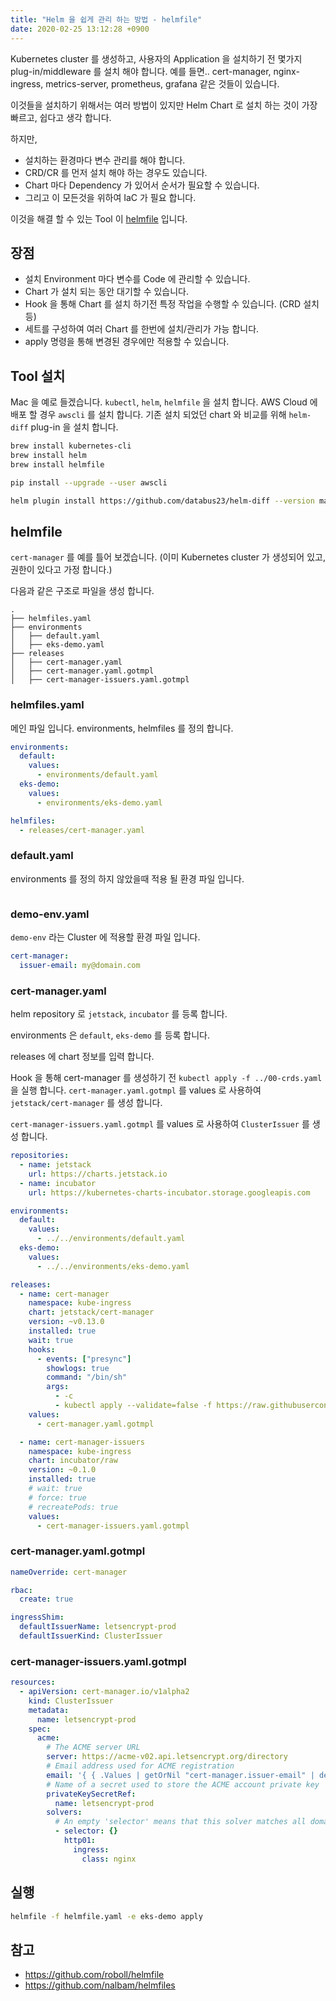 ```yaml
---
title: "Helm 을 쉽게 관리 하는 방법 - helmfile"
date: 2020-02-25 13:12:28 +0900
---
```

Kubernetes cluster 를 생성하고, 사용자의 Application 을 설치하기 전 몇가지 plug-in/middleware 를 설치 해야 합니다. 예를 들면.. cert-manager, nginx-ingress, metrics-server, prometheus, grafana 같은 것들이 있습니다.

이것들을 설치하기 위해서는 여러 방법이 있지만 Helm Chart 로 설치 하는 것이 가장 빠르고, 쉽다고 생각 합니다.

하지만,
* 설치하는 환경마다 변수 관리를 해야 합니다.
* CRD/CR 를 먼저 설치 해야 하는 경우도 있습니다.
* Chart 마다 Dependency 가 있어서 순서가 필요할 수 있습니다.
* 그리고 이 모든것을 위하여 IaC 가 필요 합니다.

이것을 해결 할 수 있는 Tool 이 [helmfile](https://github.com/roboll/helmfile) 입니다.

## 장점

* 설치 Environment 마다 변수를 Code 에 관리할 수 있습니다.
* Chart 가 설치 되는 동안 대기할 수 있습니다.
* Hook 을 통해 Chart 를 설치 하기전 특정 작업을 수행할 수 있습니다. (CRD 설치 등)
* 세트를 구성하여 여러 Chart 를 한번에 설치/관리가 가능 합니다.
* apply 명령을 통해 변경된 경우에만 적용할 수 있습니다.

## Tool 설치

Mac 을 예로 들겠습니다.
`kubectl`, `helm`, `helmfile` 을 설치 합니다.
AWS Cloud 에 배포 할 경우 `awscli` 를 설치 합니다.
기존 설치 되었던 chart 와 비교를 위해 `helm-diff` plug-in 을 설치 합니다.

```bash
brew install kubernetes-cli
brew install helm
brew install helmfile

pip install --upgrade --user awscli

helm plugin install https://github.com/databus23/helm-diff --version master
```

## helmfile

`cert-manager` 를 예를 틀어 보겠습니다.
(이미 Kubernetes cluster 가 생성되어 있고, 권한이 있다고 가정 합니다.)

다음과 같은 구조로 파일을 생성 합니다.

```
.
├── helmfiles.yaml
├── environments
│   ├── default.yaml
│   ├── eks-demo.yaml
├── releases
│   ├── cert-manager.yaml
│   ├── cert-manager.yaml.gotmpl
│   ├── cert-manager-issuers.yaml.gotmpl
```

### helmfiles.yaml

메인 파일 입니다. environments, helmfiles 를 정의 합니다.

```yaml
environments:
  default:
    values:
      - environments/default.yaml
  eks-demo:
    values:
      - environments/eks-demo.yaml

helmfiles:
  - releases/cert-manager.yaml
```

### default.yaml

environments 를 정의 하지 않았을때 적용 될 환경 파일 입니다.

```yaml
```

### demo-env.yaml

`demo-env` 라는 Cluster 에 적용할 환경 파일 입니다.

```yaml
cert-manager:
  issuer-email: my@domain.com
```

### cert-manager.yaml

helm repository 로 `jetstack`, `incubator` 를 등록 합니다.

environments 은 `default`, `eks-demo` 를 등록 합니다.

releases 에 chart 정보를 입력 합니다.

Hook 을 통해 cert-manager 를 생성하기 전 `kubectl apply -f ../00-crds.yaml` 을 실행 합니다.
`cert-manager.yaml.gotmpl` 를 values 로 사용하여 `jetstack/cert-manager` 를 생성 합니다.

`cert-manager-issuers.yaml.gotmpl` 를 values 로 사용하여 `ClusterIssuer` 를 생성 합니다.

```yaml
repositories:
  - name: jetstack
    url: https://charts.jetstack.io
  - name: incubator
    url: https://kubernetes-charts-incubator.storage.googleapis.com

environments:
  default:
    values:
      - ../../environments/default.yaml
  eks-demo:
    values:
      - ../../environments/eks-demo.yaml

releases:
  - name: cert-manager
    namespace: kube-ingress
    chart: jetstack/cert-manager
    version: ~v0.13.0
    installed: true
    wait: true
    hooks:
      - events: ["presync"]
        showlogs: true
        command: "/bin/sh"
        args:
          - -c
          - kubectl apply --validate=false -f https://raw.githubusercontent.com/jetstack/cert-manager/release-0.13/deploy/manifests/00-crds.yaml
    values:
      - cert-manager.yaml.gotmpl

  - name: cert-manager-issuers
    namespace: kube-ingress
    chart: incubator/raw
    version: ~0.1.0
    installed: true
    # wait: true
    # force: true
    # recreatePods: true
    values:
      - cert-manager-issuers.yaml.gotmpl
```

### cert-manager.yaml.gotmpl

```yaml
nameOverride: cert-manager

rbac:
  create: true

ingressShim:
  defaultIssuerName: letsencrypt-prod
  defaultIssuerKind: ClusterIssuer
```

### cert-manager-issuers.yaml.gotmpl

```yaml
resources:
  - apiVersion: cert-manager.io/v1alpha2
    kind: ClusterIssuer
    metadata:
      name: letsencrypt-prod
    spec:
      acme:
        # The ACME server URL
        server: https://acme-v02.api.letsencrypt.org/directory
        # Email address used for ACME registration
        email: '{ { .Values | getOrNil "cert-manager.issuer-email" | default "issuer@example.com" } }'
        # Name of a secret used to store the ACME account private key
        privateKeySecretRef:
          name: letsencrypt-prod
        solvers:
          # An empty 'selector' means that this solver matches all domains
          - selector: {}
            http01:
              ingress:
                class: nginx
```

## 실행

```bash
helmfile -f helmfile.yaml -e eks-demo apply
```

## 참고

* <https://github.com/roboll/helmfile>
* <https://github.com/nalbam/helmfiles>
